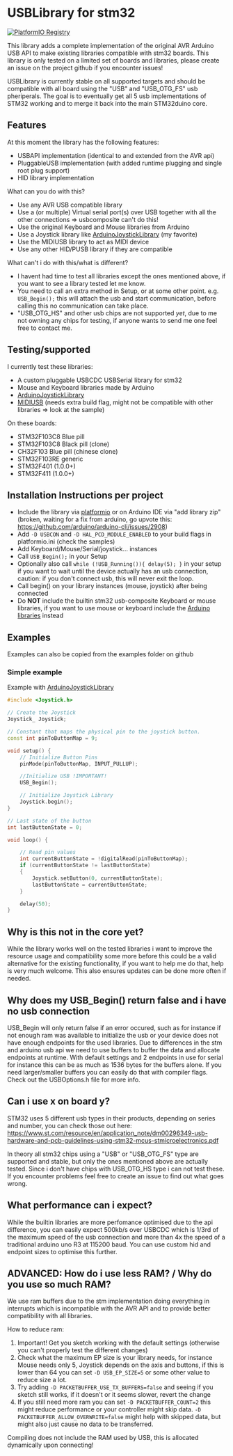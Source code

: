 # USBLibrary for stm32

[![PlatformIO Registry](https://badges.registry.platformio.org/packages/levi--g/library/USBLibrarySTM32.svg)](https://registry.platformio.org/libraries/levi--g/USBLibrarySTM32)

This library adds a complete implementation of the original AVR Arduino USB API to make existing libraries compatible with stm32 boards. This library is only tested on a limited set of boards and libraries, please create an issue on the project github if you encounter issues!

USBLibrary is currently stable on all supported targets and should be compatible with all board using the "USB" and "USB_OTG_FS" usb pheriperals. The goal is to eventually get all 5 usb implementations of STM32 working and to merge it back into the main STM32duino core.

## Features

At this moment the library has the following features:
- USBAPI implementation (identical to and extended from the AVR api)
- PluggableUSB implementation (with added runtime plugging and single root plug support)
- HID library implementation

What can you do with this?
- Use any AVR USB compatible library
- Use a (or multiple) Virtual serial port(s) over USB together with all the other connections => usbcomposite can't do this!
- Use the original Keyboard and Mouse libraries from Arduino
- Use a Joystick library like [ArduinoJoystickLibrary](https://github.com/MHeironimus/ArduinoJoystickLibrary) (my favorite)
- Use the MIDIUSB library to act as MIDI device
- Use any other HID/PUSB library if they are compatible

What can't i do with this/what is different?
- I havent had time to test all libraries except the ones mentioned above, if you want to see a library tested let me know.
- You need to call an extra method in Setup, or at some other point. e.g. `USB_Begin();` this will attach the usb and start communication, before calling this no communication can take place.
- "USB_OTG_HS" and other usb chips are not supported *yet*, due to me not owning any chips for testing, if anyone wants to send me one feel free to contact me.

## Testing/supported

I currently test these libraries:
- A custom pluggable USBCDC USBSerial library for stm32
- Mouse and Keyboard libraries made by Arduino
- [ArduinoJoystickLibrary](https://github.com/MHeironimus/ArduinoJoystickLibrary)
- [MIDIUSB](https://github.com/arduino-libraries/MIDIUSB) (needs extra build flag, might not be compatible with other libraries => look at the sample)

On these boards:
- STM32F103C8 Blue pill
- STM32F103C8 Black pill (clone)
- CH32F103 Blue pill (chinese clone)
- STM32F103RE generic
- STM32F401 (1.0.0+)
- STM32F411 (1.0.0+)

## Installation Instructions per project

- Include the library via [platformio](https://registry.platformio.org/libraries/levi--g/USBLibrarySTM32) or on Arduino IDE via "add library zip" (broken, waiting for a fix from arduino, go upvote this: https://github.com/arduino/arduino-cli/issues/2908)
- Add `-D USBCON` and `-D HAL_PCD_MODULE_ENABLED` to your build flags in platformio.ini (check the samples)
- Add Keyboard/Mouse/Serial/joystick... instances
- Call `USB_Begin();` in your Setup
- Optionally also call `while (!USB_Running()){ delay(5); }` in your setup if you want to wait until the device actually has an usb connection, caution: if you don't connect usb, this will never exit the loop.
- Call begin() on your library instances (mouse, joystick) after being connected
- Do **NOT** include the builtin stm32 usb-composite Keyboard or mouse libraries, if you want to use mouse or keyboard include the [Arduino libraries](https://registry.platformio.org/libraries/arduino-libraries/Mouse) instead

## Examples

Examples can also be copied from the examples folder on github

### Simple example

Example with [ArduinoJoystickLibrary](https://github.com/MHeironimus/ArduinoJoystickLibrary)

```C++
#include <Joystick.h>

// Create the Joystick
Joystick_ Joystick;

// Constant that maps the physical pin to the joystick button.
const int pinToButtonMap = 9;

void setup() {
	// Initialize Button Pins
	pinMode(pinToButtonMap, INPUT_PULLUP);

	//Initialize USB !IMPORTANT!
	USB_Begin();

	// Initialize Joystick Library
	Joystick.begin();
}

// Last state of the button
int lastButtonState = 0;

void loop() {

	// Read pin values
	int currentButtonState = !digitalRead(pinToButtonMap);
	if (currentButtonState != lastButtonState)
	{
		Joystick.setButton(0, currentButtonState);
		lastButtonState = currentButtonState;
	}

	delay(50);
}
```

## Why is this not in the core yet?

While the library works well on the tested libraries i want to improve the resource usage and compatibility some more before this could be a valid alternative for the existing functionality, if you want to help me do that, help is very much welcome. This also ensures updates can be done more often if needed.

## Why does my USB_Begin() return false and i have no usb connection

USB_Begin will only return false if an error occured, such as for instance if not enough ram was available to initialize the usb or your device does not have enough endpoints for the used libraries. Due to differences in the stm and arduino usb api we need to use buffers to buffer the data and allocate endpoints at runtime. With default settings and 2 endpoints in use for serial for instance this can be as much as 1536 bytes for the buffers alone. If you need larger/smaller buffers you can easily do that with compiler flags. Check out the USBOptions.h file for more info.

## Can i use x on board y?

STM32 uses 5 different usb types in their products, depending on series and number, you can check those out here: https://www.st.com/resource/en/application_note/dm00296349-usb-hardware-and-pcb-guidelines-using-stm32-mcus-stmicroelectronics.pdf

In theory all stm32 chips using a "USB" or "USB_OTG_FS" type are supported and stable, but only the ones mentioned above are actually tested. Since i don't have chips with USB_OTG_HS type i can not test these. If you encounter problems feel free to create an issue to find out what goes wrong.

## What performance can i expect?

While the builtin libraries are more perfomance optimised due to the api difference, you can easily expect 500kb/s over USBCDC which is 1/3rd of the maximum speed of the usb connection and more than 4x the speed of a traditional arduino uno R3 at 115200 baud. You can use custom hid and endpoint sizes to optimise this further.

## ADVANCED: How do i use less RAM? / Why do you use so much RAM?

We use ram buffers due to the stm implementation doing everything in interrupts which is incompatible with the AVR API and to provide better compatibility with all libraries.

How to reduce ram:
1) Important! Get you sketch working with the default settings (otherwise you can't properly test the different changes)
2) Check what the maximum EP size is your library needs, for instance Mouse needs only 5, Joystick depends on the axis and buttons, if this is lower than 64 you can set `-D USB_EP_SIZE=5` or some other value to reduce size a lot.
3) Try adding `-D PACKETBUFFER_USE_TX_BUFFERS=false` and seeing if you sketch still works, if it doesn't or it seems slower, revert the change
4) If you still need more ram you can set `-D PACKETBUFFER_COUNT=2` this might reduce performance or your controller might skip data. `-D PACKETBUFFER_ALLOW_OVERWRITE=false` might help with skipped data, but might also just cause no data to be transferred.

Compiling does not include the RAM used by USB, this is allocated dynamically upon connecting!